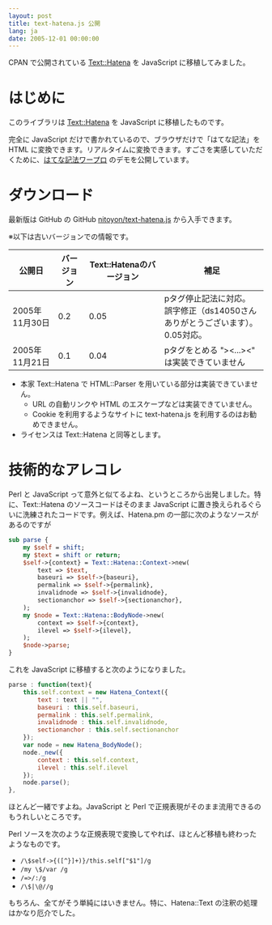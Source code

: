 ```yaml
---
layout: post
title: text-hatena.js 公開
lang: ja
date: 2005-12-01 00:00:00
---
```

CPAN で公開されている [Text::Hatena] を JavaScript に移植してみました。


はじめに
========

このライブラリは [Text::Hatena] を JavaScript に移植したものです。

完全に JavaScript だけで書かれているので、ブラウザだけで「はてな記法」を HTML に変換できます。リアルタイムに変換できます。すごさを実感していただくために、[はてな記法ワープロ] のデモを公開しています。

ダウンロード
============

最新版は GitHub の GitHub [nitoyon/text-hatena.js](https://github.com/nitoyon/text-hatena.js) から入手できます。

※以下は古いバージョンでの情報です。

公開日        |バージョン|Text::Hatenaのバージョン|補足
--------------|----------|------------------------|-------------------
2005年11月30日|0.2       |0.05                    |pタグ停止記法に対応。<br>誤字修正（ds14050さんありがとうございます）。<br>0.05対応。
2005年11月21日|0.1       |0.04                    |pタグをとめる "><...><" は実装できていません

* 本家 Text::Hatena で HTML::Parser を用いている部分は実装できていません。
  * URL の自動リンクや HTML のエスケープなどは実装できていません。
  * Cookie を利用するようなサイトに text-hatena.js を利用するのはお勧めできません。
* ライセンスは Text::Hatena と同等とします。


技術的なアレコレ
================

Perl と JavaScript って意外と似てるよね、というところから出発しました。特に、Text::Hatena のソースコードはそのまま JavaScript に置き換えられるぐらいに洗練されたコードです。例えば、Hatena.pm の一部に次のようなソースがあるのですが

```perl
sub parse {
    my $self = shift;
    my $text = shift or return;
    $self->{context} = Text::Hatena::Context->new(
        text => $text,
        baseuri => $self->{baseuri},
        permalink => $self->{permalink},
        invalidnode => $self->{invalidnode},
        sectionanchor => $self->{sectionanchor},
    );
    my $node = Text::Hatena::BodyNode->new(
        context => $self->{context},
        ilevel => $self->{ilevel},
    );
    $node->parse;
}
```

これを JavaScript に移植すると次のようになりました。

```javascript
parse : function(text){
    this.self.context = new Hatena_Context({
        text : text || "",
        baseuri : this.self.baseuri,
        permalink : this.self.permalink,
        invalidnode : this.self.invalidnode,
        sectionanchor : this.self.sectionanchor
    });
    var node = new Hatena_BodyNode();
    node._new({
        context : this.self.context,
        ilevel : this.self.ilevel
    });
    node.parse();
}, 
```

ほとんど一緒ですよね。JavaScript と Perl で正規表現がそのまま流用できるのもうれしいところです。

Perl ソースを次のような正規表現で変換してやれば、ほとんど移植も終わったようなものです。

* `/\$self->{([^}]+)}/this.self["$1"]/g`
* `/my \$/var /g`
* `/=>/:/g`
* `/\$|\@//g`

もちろん、全てがそう単純にはいきません。特に、Hatena::Text の注釈の処理はかなり厄介でした。


[Text::Hatena]: http://search.cpan.org/dist/Text-Hatena/
[はてな記法ワープロ]: http://tech.nitoyon.com/javascript/application/texthatena/wordpro/
